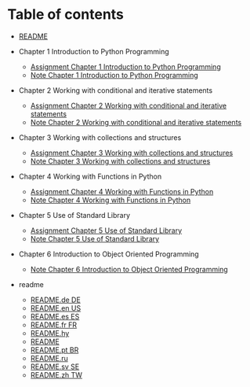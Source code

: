 # Table of contents

* [README](README.md)

* Chapter 1  Introduction to Python Programming

  * [Assignment  Chapter 1  Introduction to Python Programming](Chapter_1__Introduction_to_Python_Programming/Assignment__Chapter_1__Introduction_to_Python_Programming.md)
  * [Note  Chapter 1  Introduction to Python Programming](Chapter_1__Introduction_to_Python_Programming/Note__Chapter_1__Introduction_to_Python_Programming.md)

* Chapter 2  Working with conditional and iterative statements

  * [Assignment  Chapter 2  Working with conditional and iterative statements](Chapter_2__Working_with_conditional_and_iterative_statements/Assignment__Chapter_2__Working_with_conditional_and_iterative_statements.md)
  * [Note  Chapter 2  Working with conditional and iterative statements](Chapter_2__Working_with_conditional_and_iterative_statements/Note__Chapter_2__Working_with_conditional_and_iterative_statements.md)

* Chapter 3  Working with collections and structures

  * [Assignment  Chapter 3  Working with collections and structures](Chapter_3__Working_with_collections_and_structures/Assignment__Chapter_3__Working_with_collections_and_structures.md)
  * [Note  Chapter 3  Working with collections and structures](Chapter_3__Working_with_collections_and_structures/Note__Chapter_3__Working_with_collections_and_structures.md)

* Chapter 4  Working with Functions in Python

  * [Assignment  Chapter 4  Working with Functions in Python](Chapter_4__Working_with_Functions_in_Python/Assignment__Chapter_4__Working_with_Functions_in_Python.md)
  * [Note  Chapter 4  Working with Functions in Python ](Chapter_4__Working_with_Functions_in_Python/Note__Chapter_4__Working_with_Functions_in_Python_.md)

* Chapter 5  Use of Standard Library

  * [Assignment  Chapter 5  Use of Standard Library](Chapter_5__Use_of_Standard_Library/Assignment__Chapter_5__Use_of_Standard_Library.md)
  * [Note  Chapter 5  Use of Standard Library](Chapter_5__Use_of_Standard_Library/Note__Chapter_5__Use_of_Standard_Library.md)

* Chapter 6  Introduction to Object Oriented Programming

  * [Note  Chapter 6  Introduction to Object Oriented Programming](Chapter_6__Introduction_to_Object_Oriented_Programming/Note__Chapter_6__Introduction_to_Object_Oriented_Programming.md)

* readme

  * [README.de DE](readme/README.de_DE.md)
  * [README.en US](readme/README.en_US.md)
  * [README.es ES](readme/README.es_ES.md)
  * [README.fr FR](readme/README.fr_FR.md)
  * [README.hy](readme/README.hy.md)
  * [README](readme/README.md)
  * [README.pt BR](readme/README.pt_BR.md)
  * [README.ru](readme/README.ru.md)
  * [README.sv SE](readme/README.sv_SE.md)
  * [README.zh TW](readme/README.zh_TW.md)


